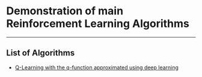 # Demonstration of main Reinforcement Learning Algorithms

---

## List of Algorithms

- [Q-Learning with the q-function approximated using deep learning](ParametarizedQLearning/approx_qlearning.ipynb)
